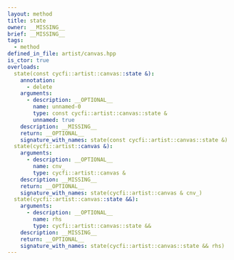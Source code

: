 ```yaml
---
layout: method
title: state
owner: __MISSING__
brief: __MISSING__
tags:
  - method
defined_in_file: artist/canvas.hpp
is_ctor: true
overloads:
  state(const cycfi::artist::canvas::state &):
    annotation:
      - delete
    arguments:
      - description: __OPTIONAL__
        name: unnamed-0
        type: const cycfi::artist::canvas::state &
        unnamed: true
    description: __MISSING__
    return: __OPTIONAL__
    signature_with_names: state(const cycfi::artist::canvas::state &)
  state(cycfi::artist::canvas &):
    arguments:
      - description: __OPTIONAL__
        name: cnv_
        type: cycfi::artist::canvas &
    description: __MISSING__
    return: __OPTIONAL__
    signature_with_names: state(cycfi::artist::canvas & cnv_)
  state(cycfi::artist::canvas::state &&):
    arguments:
      - description: __OPTIONAL__
        name: rhs
        type: cycfi::artist::canvas::state &&
    description: __MISSING__
    return: __OPTIONAL__
    signature_with_names: state(cycfi::artist::canvas::state && rhs)
---
```

